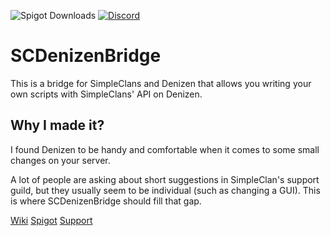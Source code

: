 ![Spigot Downloads](https://img.shields.io/spiget/downloads/105250?label=Spigot%20Downloads&style=flat-square)
[![Discord](https://img.shields.io/discord/719557355917934613?label=discord&logo=discord&style=flat-square)](https://discord.gg/CkNwgdE)

# SCDenizenBridge
This is a bridge for SimpleClans and Denizen that allows you writing your own
scripts with SimpleClans' API on Denizen.
## Why I made it?
I found Denizen to be handy and comfortable when it comes to some small changes on your server.

A lot of people are asking about short suggestions in SimpleClan's support guild,
but they usually seem to be individual (such as changing a GUI).
This is where SCDenizenBridge should fill that gap.

[Wiki](https://wiki.roinujnosde.me/scdenizenbridge/)
[Spigot](https://www.spigotmc.org/resources/scdenizenbridge.105250/)
[Support](https://discord.gg/CkNwgdE)